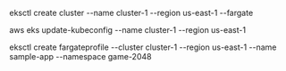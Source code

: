 eksctl create cluster --name cluster-1 --region us-east-1 --fargate

aws eks update-kubeconfig --name cluster-1 --region us-east-1

eksctl create fargateprofile --cluster cluster-1 --region us-east-1 --name sample-app --namespace game-2048

